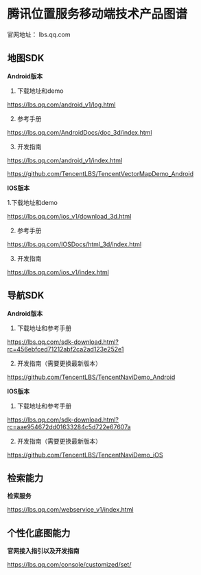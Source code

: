 # 腾讯位置服务移动端技术产品图谱
官网地址： lbs.qq.com

## 地图SDK

**Android版本**

1. 下载地址和demo

https://lbs.qq.com/android_v1/log.html

2. 参考手册

https://lbs.qq.com/AndroidDocs/doc_3d/index.html

3. 开发指南

https://lbs.qq.com/android_v1/index.html

https://github.com/TencentLBS/TencentVectorMapDemo_Android

**IOS版本**

1.下载地址和demo

https://lbs.qq.com/ios_v1/download_3d.html

2. 参考手册

https://lbs.qq.com/IOSDocs/html_3d/index.html

3. 开发指南

https://lbs.qq.com/ios_v1/index.html

## 导航SDK

**Android版本**
1. 下载地址和参考手册

https://lbs.qq.com/sdk-download.html?rc=456ebfced71212abf2ca2ad123e252e1

2. 开发指南（需要更换最新版本）

https://github.com/TencentLBS/TencentNaviDemo_Android

**IOS版本**

1. 下载地址和参考手册

https://lbs.qq.com/sdk-download.html?rc=aae954672dd01633284c5d722e67607a


2. 开发指南（需要更换最新版本）

https://github.com/TencentLBS/TencentNaviDemo_iOS



## 检索能力

**检索服务**

https://lbs.qq.com/webservice_v1/index.html


## 个性化底图能力

**官网接入指引以及开发指南**

https://lbs.qq.com/console/customized/set/




